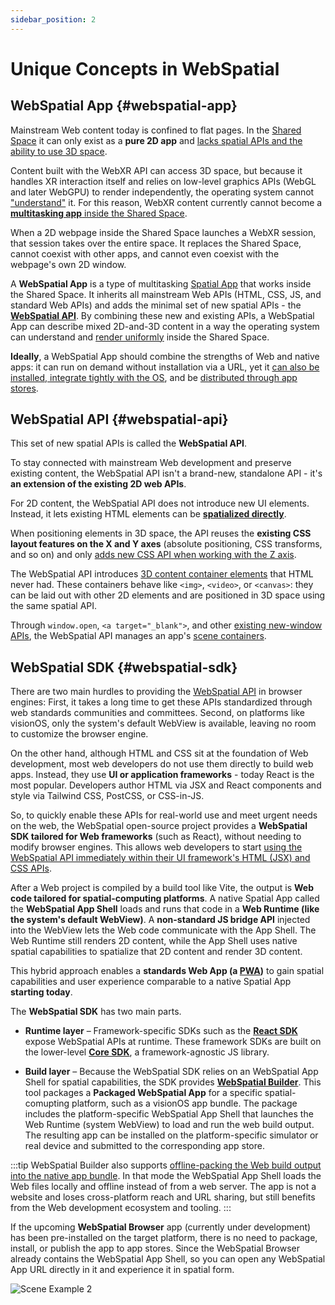 ```yaml
---
sidebar_position: 2
---
```


# Unique Concepts in WebSpatial

## WebSpatial App {#webspatial-app}

Mainstream Web content today is confined to flat pages. In the [Shared Space](./shared-space-and-spatial-apps) it can only exist as a **pure 2D app** and [lacks spatial APIs and the ability to use 3D space](../introduction/html-css-and-webxr#html-css).

Content built with the WebXR API can access 3D space, but because it handles XR interaction itself and relies on low-level graphics APIs (WebGL and later WebGPU) to render independently, the operating system cannot ["understand"](./shared-space-and-spatial-apps#unified-rendering) it. For this reason, WebXR content currently cannot become a [**multitasking app** inside the Shared Space](./shared-space-and-spatial-apps).

When a 2D webpage inside the Shared Space launches a WebXR session, that session takes over the entire space. It replaces the Shared Space, cannot coexist with other apps, and cannot even coexist with the webpage's own 2D window.

A **WebSpatial App** is a type of multitasking [Spatial App](./shared-space-and-spatial-apps#spatial-apps) that works inside the Shared Space. It inherits all mainstream Web APIs (HTML, CSS, JS, and standard Web APIs) and adds the minimal set of new spatial APIs - the **[WebSpatial API](#webspatial-api)**. By combining these new and existing APIs, a WebSpatial App can describe mixed 2D-and-3D content in a way the operating system can understand and [render uniformly](./shared-space-and-spatial-apps#unified-rendering) inside the Shared Space.

**Ideally**, a WebSpatial App should combine the strengths of Web and native apps: it can run on demand without installation via a URL, yet it [can also be installed, integrate tightly with the OS](https://web.dev/explore/progressive-web-apps), and be [distributed through app stores](https://www.pwabuilder.com/).

## WebSpatial API {#webspatial-api}

This set of new spatial APIs is called the **WebSpatial API**.

To stay connected with mainstream Web development and preserve existing content, the WebSpatial API isn't a brand-new, standalone API - it's **an extension of the existing 2D web APIs**.

For 2D content, the WebSpatial API does not introduce new UI elements. Instead, it lets existing HTML elements can be **[spatialized directly](./spatialized-elements-and-3d-container-elements)**.

When positioning elements in 3D space, the API reuses the **existing CSS layout features on the X and Y axes** (absolute positioning, CSS transforms, and so on) and only [adds new CSS API when working with the Z axis](../development-guide/using-the-webspatial-api/elevate-2d-elements).

The WebSpatial API introduces [3D content container elements](./spatialized-elements-and-3d-container-elements#3d-elements) that HTML never had. These containers behave like `<img>`, `<video>`, or `<canvas>`: they can be laid out with other 2D elements and are positioned in 3D space using the same spatial API.

Through `window.open`, `<a target="_blank">`, and other [existing new-window APIs](../development-guide/using-the-webspatial-api/manage-multiple-scenes), the WebSpatial API manages an app's [scene containers](./scenes-and-spatial-layouts).

## WebSpatial SDK {#webspatial-sdk}

There are two main hurdles to providing the [WebSpatial API](#webspatial-api) in browser engines: First, it takes a long time to get these APIs standardized through web standards communities and committees. Second, on platforms like visionOS, only the system's default WebView is available, leaving no room to customize the browser engine.

On the other hand, although HTML and CSS sit at the foundation of Web development, most web developers do not use them directly to build web apps. Instead, they use **UI or application frameworks** - today React is the most popular. Developers author HTML via JSX and React components and style via Tailwind CSS, PostCSS, or CSS-in-JS.

So, to quickly enable these APIs for real-world use and meet urgent needs on the web, the WebSpatial open-source project provides a **WebSpatial SDK tailored for Web frameworks** (such as React), without needing to modify browser engines. This allows web developers to start [using the WebSpatial API immediately within their UI framework's HTML (JSX) and CSS APIs](../introduction/built-on-the-existing-web-ecosystem).

After a Web project is compiled by a build tool like Vite, the output is **Web code tailored for spatial-computing platforms**. A native Spatial App called the **WebSpatial App Shell** loads and runs that code in a **Web Runtime (like the system's default WebView)**. A **non-standard JS bridge API** injected into the WebView lets the Web code communicate with the App Shell. The Web Runtime still renders 2D content, while the App Shell uses native spatial capabilities to spatialize that 2D content and render 3D content.

This hybrid approach enables a **standards Web App (a [PWA](../development-guide/enabling-webspatial-in-web-projects/prerequisite-become-a-minimal-pwa))** to gain spatial capabilities and user experience comparable to a native Spatial App **starting today**.

The **WebSpatial SDK** has two main parts.

- **Runtime layer** – Framework-specific SDKs such as the **[React SDK](../development-guide/enabling-webspatial-in-web-projects/step-1-install-the-webspatial-sdk#react-sdk)** expose WebSpatial APIs at runtime. These framework SDKs are built on the lower-level **[Core SDK](../development-guide/enabling-webspatial-in-web-projects/step-1-install-the-webspatial-sdk#core-sdk)**, a framework-agnostic JS library.

- **Build layer** – Because the WebSpatial SDK relies on an WebSpatial App Shell for spatial capabilities, the SDK provides **[WebSpatial Builder](../development-guide/enabling-webspatial-in-web-projects/step-2-add-build-tool-for-packaged-webspatial-apps)**. This tool packages a **Packaged WebSpatial App** for a specific spatial-comupting platform, such as a visionOS app bundle. The package includes the platform-specific WebSpatial App Shell that launches the Web Runtime (system WebView) to load and run the web build output. The resulting app can be installed on the platform-specific simulator or real device and submitted to the corresponding app store.

:::tip
WebSpatial Builder also supports [offline-packing the Web build output into the native app bundle](../development-guide/enabling-webspatial-in-web-projects/add-web-app-manifest#start_url). In that mode the WebSpatial App Shell loads the Web files locally and offline instead of from a web server. The app is not a website and loses cross-platform reach and URL sharing, but still benefits from the Web development ecosystem and tooling.
:::

If the upcoming **WebSpatial Browser** app (currently under development) has been pre-installed on the target platform, there is no need to package, install, or publish the app to app stores. Since the WebSpatial Browser already contains the WebSpatial App Shell, so you can open any WebSpatial App URL directly in it and experience it in spatial form.

<Image src="/assets/concepts/2-1.png" alt="Scene Example 2" />
